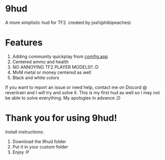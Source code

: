 # 9hud
A more simplistic hud for TF2. created by josh(phibipeaches)

# Features

1. Adding community quickplay from [comfig.app](https://comfig.app)
2. Centered ammo and health
3. NO ANNOYING TF2 PLAYER MODELS!! :D
4. MvM metal or money centered as well
5. Black and white colors

If you want to report an issue or need help, contact me on Discord @ reveriirain and I will try and solve it. 
This is my first hud as well so I may not be able to solve everything. My apologies in advance ;D

# Thank you for using 9hud!
Install instructions:
1. Download the 9hud folder
2. Put it in your custom folder
3. Enjoy :P
